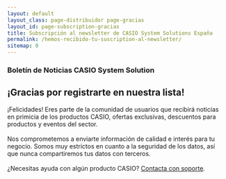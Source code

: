 ```yaml
---
layout: default
layout_class: page-distribuidor page-gracias
layout_id: page-subscription-gracias    
title: Subscripción al newsletter de CASIO System Solutions España
permalink: /hemos-recibido-tu-suscription-al-newsletter/
sitemap: 0
---
```

<!-- Gracias Section -->
<section class="action-section g-color-white--darker g-pt-10 g-mt-90" id="partners">
	<div class="action-section-inner">
    <div class="g-max-width--770 g-margin-side-auto page-scroll text-center">
    	<i class="icon-custom icon-lg rounded-x fa fa-check"></i>
    	<h3 class="g-mb-10 g-color-white-dark">Boletín de Noticias CASIO System Solution</h3>
      <h2 class="g-mb-20 g-color-white">¡Gracias por registrarte en nuestra lista!</h2>
      <p class="g-color-white g-mb-20 g-margin-side-auto">
        ¡Felicidades! Eres parte de la comunidad de usuarios que recibirá noticias en primicia de los productos CASIO, ofertas exclusivas, descuentos para productos y eventos del sector.
        <br><br>
        Nos comprometemos a enviarte información de calidad e interés para tu negocio.
        Somos muy estrictos en cuanto a la seguridad de los datos, así que nunca compartiremos tus datos con terceros.
				<br><br>
				¿Necesitas ayuda con algún producto CASIO? <a href="{{ site.data.global.url }}">Contacta con soporte</a>. 
      </p>
    </div>
	</div>
</section>
<!-- /Gracias Section -->